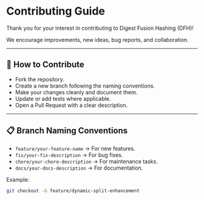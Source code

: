 # Contributing Guide

Thank you for your interest in contributing to Digest Fusion Hashing (DFH)!

We encourage improvements, new ideas, bug reports, and collaboration.

---

## 🚀 How to Contribute

- Fork the repository.
- Create a new branch following the naming conventions.
- Make your changes cleanly and document them.
- Update or add tests where applicable.
- Open a Pull Request with a clear description.

---

## 📋 Branch Naming Conventions

- `feature/your-feature-name` → For new features.
- `fix/your-fix-description` → For bug fixes.
- `chore/your-chore-description` → For maintenance tasks.
- `docs/your-docs-description` → For documentation.

Example:

```bash
git checkout -b feature/dynamic-split-enhancement
```